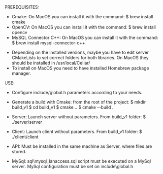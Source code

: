 PREREQUISITES:
   - Cmake: On MacOS you can install it with the command:
         $ brew install cmake
   - OpenCV: On MacOS you can install it with the command: 
         $ brew install opencv
   - MySQL Connector C++: On MacOS you can install it with the command: 
         $ brew install mysql-connector-c++
   * Depending on the installed versions, maybe you have to edit server CMakeLists to set correct folders for both libraries. On MacOS they should be installed in /usr/local/Cellar/
   * To install on MacOS you need to have installed Homebrew package manager.
 
USE:
   - Configure include/global.h parameters according to your needs.

   - Generate a build with Cmake: from the root of the project:
      $ mkdir build_v1
      $ cd build_v1
      $ cmake ..
      $ cmake --build .

   - Server: Launch server without parameters. From build_v1 folder:
      $ ./server/server

   - Client: Launch client without parameters. From build_v1 folder:
      $ ./client/client

   - API: Must be installed in the same machine as Server, where files are stored.

   - MySql: sql\mysql_lanaccess.sql script must be executed on a MySql server. MySql configuration must be set on include\global.h
